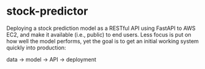 # stock-predictor

Deploying a stock prediction model as a RESTful API using FastAPI to AWS EC2, and make it available (i.e., public) to end users. Less focus is put on how well the model performs, yet the goal is to get an initial working system quickly into production:

data -> model -> API -> deployment
